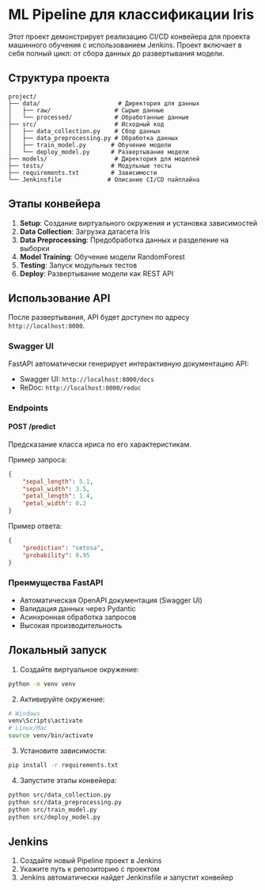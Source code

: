 # ML Pipeline для классификации Iris

Этот проект демонстрирует реализацию CI/CD конвейера для проекта машинного обучения с использованием Jenkins. Проект включает в себя полный цикл: от сбора данных до развертывания модели.

## Структура проекта

```
project/
├── data/                      # Директория для данных
│   ├── raw/                  # Сырые данные
│   └── processed/            # Обработанные данные
├── src/                      # Исходный код
│   ├── data_collection.py    # Сбор данных
│   ├── data_preprocessing.py # Обработка данных
│   ├── train_model.py       # Обучение модели
│   └── deploy_model.py      # Развертывание модели
├── models/                   # Директория для моделей
├── tests/                   # Модульные тесты
├── requirements.txt         # Зависимости
└── Jenkinsfile             # Описание CI/CD пайплайна
```

## Этапы конвейера

1. **Setup**: Создание виртуального окружения и установка зависимостей
2. **Data Collection**: Загрузка датасета Iris
3. **Data Preprocessing**: Предобработка данных и разделение на выборки
4. **Model Training**: Обучение модели RandomForest
5. **Testing**: Запуск модульных тестов
6. **Deploy**: Развертывание модели как REST API

## Использование API

После развертывания, API будет доступен по адресу `http://localhost:8000`. 

### Swagger UI

FastAPI автоматически генерирует интерактивную документацию API:
- Swagger UI: `http://localhost:8000/docs`
- ReDoc: `http://localhost:8000/redoc`

### Endpoints

#### POST /predict
Предсказание класса ириса по его характеристикам.

Пример запроса:
```json
{
    "sepal_length": 5.1,
    "sepal_width": 3.5,
    "petal_length": 1.4,
    "petal_width": 0.2
}
```

Пример ответа:
```json
{
    "prediction": "setosa",
    "probability": 0.95
}
```

### Преимущества FastAPI

- Автоматическая OpenAPI документация (Swagger UI)
- Валидация данных через Pydantic
- Асинхронная обработка запросов
- Высокая производительность

## Локальный запуск

1. Создайте виртуальное окружение:
```bash
python -m venv venv
```

2. Активируйте окружение:
```bash
# Windows
venv\Scripts\activate
# Linux/Mac
source venv/bin/activate
```

3. Установите зависимости:
```bash
pip install -r requirements.txt
```

4. Запустите этапы конвейера:
```bash
python src/data_collection.py
python src/data_preprocessing.py
python src/train_model.py
python src/deploy_model.py
```

## Jenkins

1. Создайте новый Pipeline проект в Jenkins
2. Укажите путь к репозиторию с проектом
3. Jenkins автоматически найдет Jenkinsfile и запустит конвейер